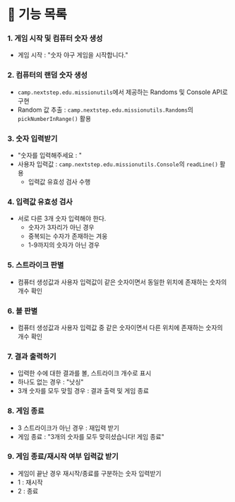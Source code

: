# 🚀 기능 목록

### 1. 게임 시작 및 컴퓨터 숫자 생성
   - 게임 시작 : "숫자 야구 게임을 시작합니다."

### 2. 컴퓨터의 랜덤 숫자 생성
   - `camp.nextstep.edu.missionutils`에서 제공하는 Randoms 및 Console API로 구현
   - Random 값 추출 : `camp.nextstep.edu.missionutils.Randoms`의 `pickNumberInRange()` 활용

### 3. 숫자 입력받기 
   - "숫자를 입력해주세요 : "
   - 사용자 입력값 : `camp.nextstep.edu.missionutils.Console`의 `readLine()` 활용
     - 입력값 유효성 검사 수행

### 4. 입력값 유효성 검사
  - 서로 다른 3개 숫자 입력해야 한다.
    - 숫자가 3자리가 아닌 경우
    - 중복되는 수자가 존재하는 겨웅
    - 1-9까지의 숫자가 아닌 경우

### 5. 스트라이크 판별
  - 컴퓨터 생성값과 사용자 입력값이 같은 숫자이면서 동일한 위치에 존재하는 숫자의 개수 확인

### 6. 볼 판별
  - 컴퓨터 생성값과 사용자 입력값 중 같은 숫자이면서 다른 위치에 존재하는 숫자의 개수 확인

### 7. 결과 출력하기
  - 입력한 수에 대한 결과를 볼, 스트라이크 개수로 표시
  - 하나도 없는 경우 : "낫싱"
  - 3개 숫자를 모두 맞힐 경우 : 결과 출력 및 게임 종료

### 8. 게임 종료
  - 3 스트라이크가 아닌 경우 : 재입력 받기
  - 게임 종료 : "3개의 숫자를 모두 맞히셨습니다! 게임 종료"

### 9. 게임 종료/재시작 여부 입력값 받기
  - 게임이 끝난 경우 재시작/종료를 구분하는 숫자 입력받기
  - 1 : 재시작
  - 2 : 종료